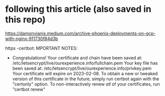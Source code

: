 # following this article (also saved in this repo)
https://damonvjanis.medium.com/archive-phoenix-deployments-on-gcp-with-nginx-911730f84d3b


https -certbot:
MPORTANT NOTES:
 - Congratulations! Your certificate and chain have been saved at:
   /etc/letsencrypt/live/ourexperience.info/fullchain.pem
   Your key file has been saved at:
   /etc/letsencrypt/live/ourexperience.info/privkey.pem
   Your certificate will expire on 2023-02-08. To obtain a new or
   tweaked version of this certificate in the future, simply run
   certbot again with the "certonly" option. To non-interactively
   renew *all* of your certificates, run "certbot renew"